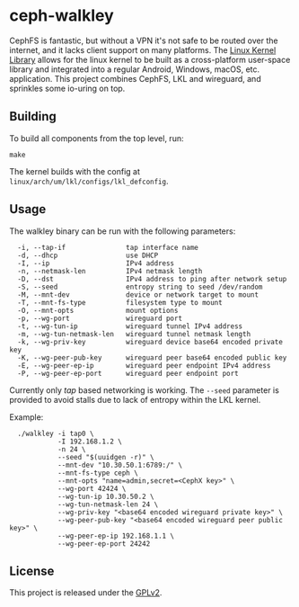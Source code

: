 # ceph-walkley

CephFS is fantastic, but without a VPN it's not safe to be routed over the
internet, and it lacks client support on many platforms.
The [Linux Kernel Library](https://github.com/lkl/linux/) allows for the linux
kernel to be built as a cross-platform user-space library and integrated into a
regular Android, Windows, macOS, etc. application.
This project combines CephFS, LKL and wireguard, and sprinkles some io-uring on
top.

## Building

To build all components from the top level, run:
```
make
```

The kernel builds with the config at `linux/arch/um/lkl/configs/lkl_defconfig`.

## Usage

The walkley binary can be run with the following parameters:
```
  -i, --tap-if               tap interface name
  -d, --dhcp                 use DHCP
  -I, --ip                   IPv4 address
  -n, --netmask-len          IPv4 netmask length
  -D, --dst                  IPv4 address to ping after network setup
  -S, --seed                 entropy string to seed /dev/random
  -M, --mnt-dev              device or network target to mount
  -T, --mnt-fs-type          filesystem type to mount
  -O, --mnt-opts             mount options
  -p, --wg-port              wireguard port
  -t, --wg-tun-ip            wireguard tunnel IPv4 address
  -m, --wg-tun-netmask-len   wireguard tunnel netmask length
  -k, --wg-priv-key          wireguard device base64 encoded private key
  -K, --wg-peer-pub-key      wireguard peer base64 encoded public key
  -E, --wg-peer-ep-ip        wireguard peer endpoint IPv4 address
  -P, --wg-peer-ep-port      wireguard peer endpoint port
```

Currently only _tap_ based networking is working. The `--seed` parameter is
provided to avoid stalls due to lack of entropy within the LKL kernel.

Example:
```
  ./walkley -i tap0 \
            -I 192.168.1.2 \
            -n 24 \
            --seed "$(uuidgen -r)" \
            --mnt-dev "10.30.50.1:6789:/" \
            --mnt-fs-type ceph \
            --mnt-opts "name=admin,secret=<CephX key>" \
            --wg-port 42424 \
            --wg-tun-ip 10.30.50.2 \
            --wg-tun-netmask-len 24 \
            --wg-priv-key "<base64 encoded wireguard private key>" \
            --wg-peer-pub-key "<base64 encoded wireguard peer public key>" \
            --wg-peer-ep-ip 192.168.1.1 \
            --wg-peer-ep-port 24242
```

## License

This project is released under the [GPLv2](COPYING).
